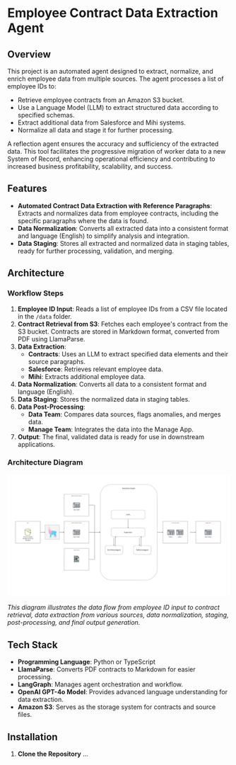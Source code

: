# Employee Contract Data Extraction Agent

## Overview

This project is an automated agent designed to extract, normalize, and enrich employee data from multiple sources. The agent processes a list of employee IDs to:

- Retrieve employee contracts from an Amazon S3 bucket.
- Use a Language Model (LLM) to extract structured data according to specified schemas.
- Extract additional data from Salesforce and Mihi systems.
- Normalize all data and stage it for further processing.

A reflection agent ensures the accuracy and sufficiency of the extracted data. This tool facilitates the progressive migration of worker data to a new System of Record, enhancing operational efficiency and contributing to increased business profitability, scalability, and success.

## Features

- **Automated Contract Data Extraction with Reference Paragraphs**: Extracts and normalizes data from employee contracts, including the specific paragraphs where the data is found.
- **Data Normalization**: Converts all extracted data into a consistent format and language (English) to simplify analysis and integration.
- **Data Staging**: Stores all extracted and normalized data in staging tables, ready for further processing, validation, and merging.

## Architecture

### Workflow Steps

1. **Employee ID Input**: Reads a list of employee IDs from a CSV file located in the `/data` folder.
2. **Contract Retrieval from S3**: Fetches each employee's contract from the S3 bucket. Contracts are stored in Markdown format, converted from PDF using LlamaParse.
3. **Data Extraction**:
   - **Contracts**: Uses an LLM to extract specified data elements and their source paragraphs.
   - **Salesforce**: Retrieves relevant employee data.
   - **Mihi**: Extracts additional employee data.
4. **Data Normalization**: Converts all data to a consistent format and language (English).
5. **Data Staging**: Stores the normalized data in staging tables.
6. **Data Post-Processing**:
   - **Data Team**: Compares data sources, flags anomalies, and merges data.
   - **Manage Team**: Integrates the data into the Manage App.
7. **Output**: The final, validated data is ready for use in downstream applications.

### Architecture Diagram

![Architecture Diagram](./static/architecture.jpg)

_This diagram illustrates the data flow from employee ID input to contract retrieval, data extraction from various sources, data normalization, staging, post-processing, and final output generation._

## Tech Stack

- **Programming Language**: Python or TypeScript
- **LlamaParse**: Converts PDF contracts to Markdown for easier processing.
- **LangGraph**: Manages agent orchestration and workflow.
- **OpenAI GPT-4o Model**: Provides advanced language understanding for data extraction.
- **Amazon S3**: Serves as the storage system for contracts and source files.

## Installation

1. **Clone the Repository**
   ...
